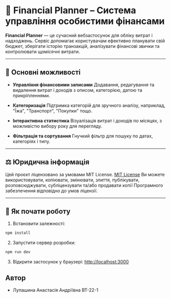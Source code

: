 # 💸 Financial Planner – Система управління особистими фінансами

**Financial Planner** — це сучасний вебзастосунок для обліку витрат і надходжень. Сервіс допомагає користувачам ефективно планувати свій бюджет, зберігати історію транзакцій, аналізувати фінансові звички та контролювати щомісячні витрати.

---

## 🔑 Основні можливості

* **Управління фінансовими записами**
  Додавання, редагування та видалення витрат і доходів з описом, категорією, датою та прикріпленнями.

* **Категоризація**
  Підтримка категорій для зручного аналізу, наприклад, "Їжа", "Транспорт", "Покупки" тощо.

* **Інтерактивна статистика**
  Візуалізація витрат і доходів по місяцях, з можливістю вибору року для перегляду.

* **Фільтрація та сортування**
  Гнучкий фільтр для пошуку по датах, категоріях і типу.

---

## ⚖️ Юридична інформація

Цей проєкт ліцензовано за умовами MIT License.
   [MIT License](https://github.com/https://github.com/Anastasiialup/fin/blob/main/LICENSE)
Ви можете використовувати, копіювати, змінювати, злиття, публікувати, розповсюджувати, субліцензувати та/або продавати копії Програмного забезпечення відповідно до умов ліцензії.

---

## 🧰 Як почати роботу

1. Встановити залежності:

```bash
npm install
```

2. Запустити сервер розробки:

```bash
npm run dev
```

3. Відкрити застосунок у браузері:
   [http://localhost:3000](http://localhost:3000)

## Автор

- Лупашина Анастасія Андріївна ВТ-22-1
